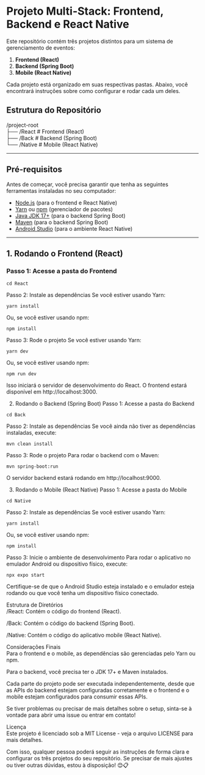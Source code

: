 # Projeto Multi-Stack: Frontend, Backend e React Native

Este repositório contém três projetos distintos para um sistema de gerenciamento de eventos:

1. **Frontend (React)**
2. **Backend (Spring Boot)**
3. **Mobile (React Native)**

Cada projeto está organizado em suas respectivas pastas. Abaixo, você encontrará instruções sobre como configurar e rodar cada um deles.

## Estrutura do Repositório

/project-root <br>
├── /React # Frontend (React) <br>
├── /Back # Backend (Spring Boot) <br>
└── /Native # Mobile (React Native) <br>

---

## Pré-requisitos

Antes de começar, você precisa garantir que tenha as seguintes ferramentas instaladas no seu computador:

- [Node.js](https://nodejs.org/) (para o frontend e React Native)
- [Yarn](https://classic.yarnpkg.com/) ou [npm](https://www.npmjs.com/) (gerenciador de pacotes)
- [Java JDK 17+](https://adoptopenjdk.net/) (para o backend Spring Boot)
- [Maven](https://maven.apache.org/) (para o backend Spring Boot)
- [Android Studio](https://developer.android.com/studio) (para o ambiente React Native)

---

## 1. Rodando o Frontend (React)

### Passo 1: Acesse a pasta do Frontend

```
cd React
```

Passo 2: Instale as dependências
Se você estiver usando Yarn:
```
yarn install
```
Ou, se você estiver usando npm:

```
npm install
```

Passo 3: Rode o projeto
Se você estiver usando Yarn:

```
yarn dev
```
Ou, se você estiver usando npm:

```
npm run dev
```
Isso iniciará o servidor de desenvolvimento do React. O frontend estará disponível em http://localhost:3000.

2. Rodando o Backend (Spring Boot)
Passo 1: Acesse a pasta do Backend

```
cd Back
```
Passo 2: Instale as dependências
Se você ainda não tiver as dependências instaladas, execute:
```
mvn clean install
```
Passo 3: Rode o projeto
Para rodar o backend com o Maven:
```
mvn spring-boot:run
```
O servidor backend estará rodando em http://localhost:9000.

3. Rodando o Mobile (React Native)
Passo 1: Acesse a pasta do Mobile
```
cd Native
```
Passo 2: Instale as dependências
Se você estiver usando Yarn:

```
yarn install
```
Ou, se você estiver usando npm:

```
npm install
```
Passo 3: Inicie o ambiente de desenvolvimento
Para rodar o aplicativo no emulador Android ou dispositivo físico, execute:

```
npx expo start
```
Certifique-se de que o Android Studio esteja instalado e o emulador esteja rodando ou que você tenha um dispositivo físico conectado.

Estrutura de Diretórios <br>
/React: Contém o código do frontend (React). <br>

/Back: Contém o código do backend (Spring Boot). <br>

/Native: Contém o código do aplicativo mobile (React Native). <br>

Considerações Finais <br>
Para o frontend e o mobile, as dependências são gerenciadas pelo Yarn ou npm. <br>

Para o backend, você precisa ter o JDK 17+ e Maven instalados. <br>

Cada parte do projeto pode ser executada independentemente, desde que as APIs do backend estejam configuradas corretamente e o frontend e o mobile estejam configurados para consumir essas APIs. <br>

Se tiver problemas ou precisar de mais detalhes sobre o setup, sinta-se à vontade para abrir uma issue ou entrar em contato! <br>

Licença <br>
Este projeto é licenciado sob a MIT License - veja o arquivo LICENSE para mais detalhes. <br>


Com isso, qualquer pessoa poderá seguir as instruções de forma clara e configurar os três projetos do seu repositório. Se precisar de mais ajustes ou tiver outras dúvidas, estou à disposição! 😊📋

